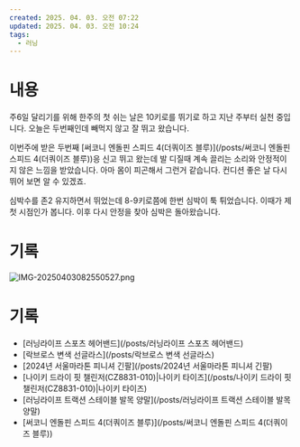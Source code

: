 ```yaml
---
created: 2025. 04. 03. 오전 07:22
updated: 2025. 04. 03. 오전 10:24
tags:
  - 러닝
---
```

# 내용

주6일 달리기를 위해 한주의 첫 쉬는 날은 10키로를 뛰기로 하고 지난 주부터 실천 중입니다. 오늘은 두번째인데 빼먹지 않고 잘 뛰고 왔습니다.

이번주에 받은 두번째  [써코니 엔돌핀 스피드 4(더쿼이즈 블루)](/posts/써코니 엔돌핀 스피드 4(더쿼이즈 블루))응 신고 뛰고 왔는데 발 디질때 계속 끌리는 소리와 안정적이지 않은 느낌을 받았습니다. 아마 몸이 피곤해서 그런거 같습니다. 컨디션 좋은 날 다시 뛰어 보면 알 수 있겠죠.

심박수를 존2 유지하면서 뛰었는데 8-9키로쯤에 한번 심박이 툭 튀었습니다. 이때가 제 첫 시점인가 봅니다. 이후 다시 안정을 찾아 심박은 돌아왔습니다.

# 기록

![IMG-20250403082550527.png](/posts/IMG-20250403082550527.png)

# 기록

- [러닝라이프 스포츠 헤어밴드](/posts/러닝라이프 스포츠 헤어밴드)
- [락브로스 변색 선글라스](/posts/락브로스 변색 선글라스)
- [2024년 서울마라톤 피니셔 긴팔](/posts/2024년 서울마라톤 피니셔 긴팔)
- [나이키 드라이 핏 챌린저(CZ8831-010)|나이키 타이즈](/posts/나이키 드라이 핏 챌린저(CZ8831-010)|나이키 타이즈)
- [러닝라이프 트랙션 스테이블 발목 양말](/posts/러닝라이프 트랙션 스테이블 발목 양말)
- [써코니 엔돌핀 스피드 4(더쿼이즈 블루)](/posts/써코니 엔돌핀 스피드 4(더쿼이즈 블루))
